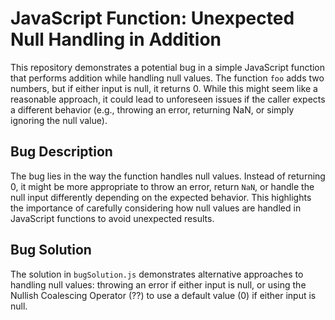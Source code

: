 # JavaScript Function: Unexpected Null Handling in Addition

This repository demonstrates a potential bug in a simple JavaScript function that performs addition while handling null values. The function `foo` adds two numbers, but if either input is null, it returns 0. While this might seem like a reasonable approach, it could lead to unforeseen issues if the caller expects a different behavior (e.g., throwing an error, returning NaN, or simply ignoring the null value).

## Bug Description

The bug lies in the way the function handles null values. Instead of returning 0, it might be more appropriate to throw an error, return `NaN`, or handle the null input differently depending on the expected behavior.  This highlights the importance of carefully considering how null values are handled in JavaScript functions to avoid unexpected results.

## Bug Solution

The solution in `bugSolution.js` demonstrates alternative approaches to handling null values: throwing an error if either input is null, or using the Nullish Coalescing Operator (??) to use a default value (0) if either input is null.